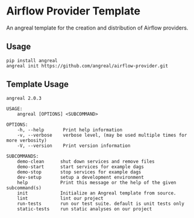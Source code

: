 # Airflow Provider Template

An angreal template for the creation and distribution of Airflow providers.

## Usage 

```
pip install angreal
angreal init https://github.com/angreal/airflow-provider.git
```

## Template Usage

```
angreal 2.0.3

USAGE:
    angreal [OPTIONS] <SUBCOMMAND>

OPTIONS:
    -h, --help       Print help information
    -v, --verbose    verbose level, (may be used multiple times for more verbosity)
    -V, --version    Print version information

SUBCOMMANDS:
    demo-clean      shut down services and remove files
    demo-start      start services for example dags
    demo-stop       stop services for example dags
    dev-setup       setup a development environment
    help            Print this message or the help of the given subcommand(s)
    init            Initialize an Angreal template from source.
    lint            lint our project
    run-tests       run our test suite. default is unit tests only
    static-tests    run static analyses on our project

```
